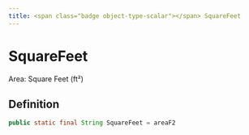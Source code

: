 ```yaml
---
title: <span class="badge object-type-scalar"></span> SquareFeet
---
```

# <span class="badge object-type-scalar"></span> SquareFeet

Area: Square Feet (ft²)

## Definition

```java
public static final String SquareFeet = areaF2
```
